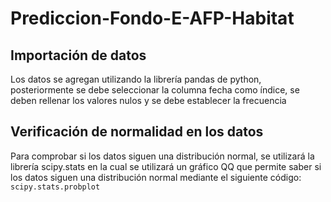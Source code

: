 # Prediccion-Fondo-E-AFP-Habitat

## Importación de datos
Los datos se agregan utilizando la librería pandas de python, posteriormente se debe seleccionar la columna fecha como índice, se deben rellenar los valores nulos y se debe establecer la frecuencia

## Verificación de normalidad en los datos

Para comprobar si los datos siguen una distribución normal, se utilizará la librería scipy.stats en la cual se utilizará un gráfico QQ
que permite saber si los datos siguen una distribución normal mediante el siguiente código: ```scipy.stats.probplot ```



